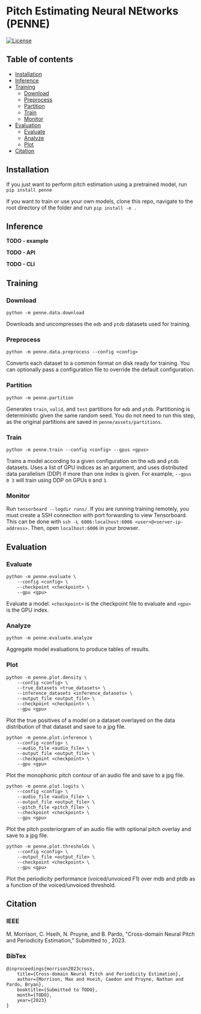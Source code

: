 # Pitch Estimating Neural NEtworks (PENNE)
<!-- [![PyPI](https://img.shields.io/pypi/v/penne.svg)](https://pypi.python.org/pypi/penne) -->
[![License](https://img.shields.io/badge/License-MIT-blue.svg)](https://opensource.org/licenses/MIT)
<!-- [![Downloads](https://pepy.tech/badge/penne)](https://pepy.tech/project/penne) -->

## Table of contents

- [Installation](#installation)
- [Inference](#inference)
- [Training](#training)
    * [Download](#download)
    * [Preprocess](#preprocess)
    * [Partition](#partition)
    * [Train](#train)
    * [Monitor](#monitor)
- [Evaluation](#reproducing-results)
    * [Evaluate](#evaluate)
    * [Analyze](#analyze)
    * [Plot](#plot)
- [Citation](#citation)


## Installation

If you just want to perform pitch estimation using a pretrained model, run
`pip install penne`

If you want to train or use your own models, clone this repo, navigate to the
root directory of the folder and run `pip install -e .`


## Inference

**TODO - example**

**TODO - API**

**TODO - CLI**


## Training

### Download

`python -m penne.data.download`

Downloads and uncompresses the `mdb` and `ptdb` datasets used for training.


### Preprocess

`python -m penne.data.preprocess --config <config>`

Converts each dataset to a common format on disk ready for training. You
can optionally pass a configuration file to override the default configuration.


### Partition

`python -m penne.partition`

Generates `train`, `valid`, and `test` partitions for `mdb` and `ptdb`.
Partitioning is deterministic given the same random seed. You do not need to
run this step, as the original partitions are saved in
`penne/assets/partitions`.


### Train

`python -m penne.train --config <config> --gpus <gpus>`

Trains a model according to a given configuration on the `mdb` and `ptdb`
datasets. Uses a list of GPU indices as an argument, and uses distributed
data parallelism (DDP) if more than one index is given. For example,
`--gpus 0 3` will train using DDP on GPUs `0` and `3`.


### Monitor

Run `tensorboard --logdir runs/`. If you are running training remotely, you
must create a SSH connection with port forwarding to view Tensorboard.
This can be done with `ssh -L 6006:localhost:6006 <user>@<server-ip-address>`.
Then, open `localhost:6006` in your browser.


## Evaluation

### Evaluate


```
python -m penne.evaluate \
    --config <config> \
    --checkpoint <checkpoint> \
    --gpu <gpu>
```

Evaluate a model. `<checkpoint>` is the checkpoint file to evaluate and `<gpu>`
is the GPU index.


### Analyze

`python -m penne.evaluate.analyze`

Aggregate model evaluations to produce tables of results.


### Plot

```
python -m penne.plot.density \
    --config <config> \
    --true_datasets <true_datasets> \
    --inference_datasets <inference_datasets> \
    --output_file <output_file> \
    --checkpoint <checkpoint> \
    --gpu <gpu>
```

Plot the true positives of a model on a dataset overlayed on the data
distribution of that dataset and save to a jpg file.

```
python -m penne.plot.inference \
    --config <config> \
    --audio_file <audio_file> \
    --output_file <output_file> \
    --checkpoint <checkpoint> \
    --gpu <gpu>
```

Plot the monophonic pitch contour of an audio file and save to a jpg file.

```
python -m penne.plot.logits \
    --config <config> \
    --audio_file <audio_file> \
    --output_file <output_file> \
    --pitch_file <pitch_file> \
    --checkpoint <checkpoint> \
    --gpu <gpu>
```

Plot the pitch posteriorgram of an audio file with optional pitch overlay and
save to a jpg file.

```
python -m penne.plot.thresholds \
    --config <config> \
    --output_file <output_file> \
    --checkpoint <checkpoint> \
    --gpu <gpu>
```

Plot the periodicity performance (voiced/unvoiced F1) over mdb and ptdb as a
function of the voiced/unvoiced threshold.


## Citation

### IEEE
M. Morrison, C. Hseih, N. Pruyne, and B. Pardo, "Cross-domain Neural Pitch and Periodicity Estimation," Submitted to <conference>, <month> 2023.


### BibTex

```
@inproceedings{morrison2023cross,
    title={Cross-domain Neural Pitch and Periodicity Estimation},
    author={Morrison, Max and Hseih, Caedon and Pruyne, Nathan and Pardo, Bryan},
    booktitle={Submitted to TODO},
    month={TODO},
    year={2023}
}
